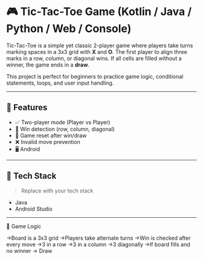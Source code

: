 # 🎮 Tic-Tac-Toe Game (Kotlin / Java / Python / Web / Console)

Tic-Tac-Toe is a simple yet classic 2-player game where players take turns marking spaces in a 3x3 grid with **X** and **O**. The first player to align three marks in a row, column, or diagonal wins. If all cells are filled without a winner, the game ends in a **draw**.

This project is perfect for beginners to practice game logic, conditional statements, loops, and user input handling.

---

## 📌 Features

- ✅ Two-player mode (Player vs Player)
- 🎯 Win detection (row, column, diagonal)
- 🔁 Game reset after win/draw
- ❌ Invalid move prevention
- 🖥️ Android 

---

## 🧰 Tech Stack

> Replace with your tech stack

- Java 
- Android Studio 

---

🧠 Game Logic

->Board is a 3x3 grid
->Players take alternate turns
->Win is checked after every move
->3 in a row
->3 in a column
->3 diagonally
->If board fills and no winner → Draw

